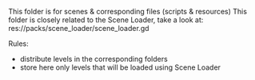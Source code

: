 This folder is for scenes & corresponding files (scripts & resources)
This folder is closely related to the Scene Loader, take a look at:
res://packs/scene_loader/scene_loader.gd

Rules:
- distribute levels in the corresponding folders
- store here only levels that will be loaded using Scene Loader
